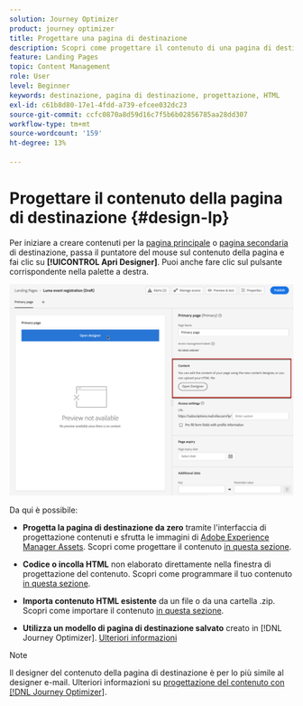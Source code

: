 ```yaml
---
solution: Journey Optimizer
product: journey optimizer
title: Progettare una pagina di destinazione
description: Scopri come progettare il contenuto di una pagina di destinazione in Journey Optimizer
feature: Landing Pages
topic: Content Management
role: User
level: Beginner
keywords: destinazione, pagina di destinazione, progettazione, HTML
exl-id: c61b8d80-17e1-4fdd-a739-efcee032dc23
source-git-commit: ccfc0870a8d59d16c7f5b6b02856785aa28dd307
workflow-type: tm+mt
source-wordcount: '159'
ht-degree: 13%

---
```


# Progettare il contenuto della pagina di destinazione {#design-lp}

Per iniziare a creare contenuti per la [pagina principale](create-lp.md#configure-primary-page) o [pagina secondaria](create-lp.md#configure-subpages) di destinazione, passa il puntatore del mouse sul contenuto della pagina e fai clic su **[!UICONTROL Apri Designer]**. Puoi anche fare clic sul pulsante corrispondente nella palette a destra.

![](assets/lp_open-designer.png)

Da qui è possibile:

* **Progetta la pagina di destinazione da zero** tramite l&#39;interfaccia di progettazione contenuti e sfrutta le immagini di [Adobe Experience Manager Assets](../integrations/assets.md). Scopri come progettare il contenuto <!--or use built-in templates--> [in questa sezione](../email/content-from-scratch.md).

* **Codice o incolla HTML** non elaborato direttamente nella finestra di progettazione del contenuto. Scopri come programmare il tuo contenuto [in questa sezione](../email/code-content.md).

* **Importa contenuto HTML esistente** da un file o da una cartella .zip. Scopri come importare il contenuto [in questa sezione](../email/existing-content.md).

* **Utilizza un modello di pagina di destinazione salvato** creato in [!DNL Journey Optimizer]. [Ulteriori informazioni](lp-templates.md)

>[!NOTE]
>
>Il designer del contenuto della pagina di destinazione è per lo più simile al designer e-mail. Ulteriori informazioni su [progettazione del contenuto con [!DNL Journey Optimizer]](../email/get-started-email-design.md).
